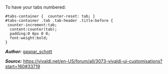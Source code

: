 To have your tabs numbered:

    #tabs-container {  counter-reset: tab; }
    #tabs-container .tab .tab-header .title:before {
     counter-increment:tab;
      content:counter(tab);
      padding:0 6px 0 0;
      font-weight:bold;
    }

***Author:*** [gaspar_schott](https://vivaldi.net/en-US/easysocial-dashboard/profile/51289)

***Source:*** https://vivaldi.net/en-US/forum/all/3073-vivaldi-ui-customisations?start=160#33719
